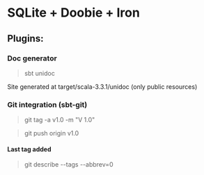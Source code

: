 
# SQLite + Doobie + Iron

## Plugins:

### Doc generator
> sbt unidoc

Site generated at target/scala-3.3.1/unidoc (only public resources)

### Git integration (sbt-git)
> git tag -a v1.0 -m "V 1.0"

> git push origin v1.0

#### Last tag added
> git describe --tags --abbrev=0

